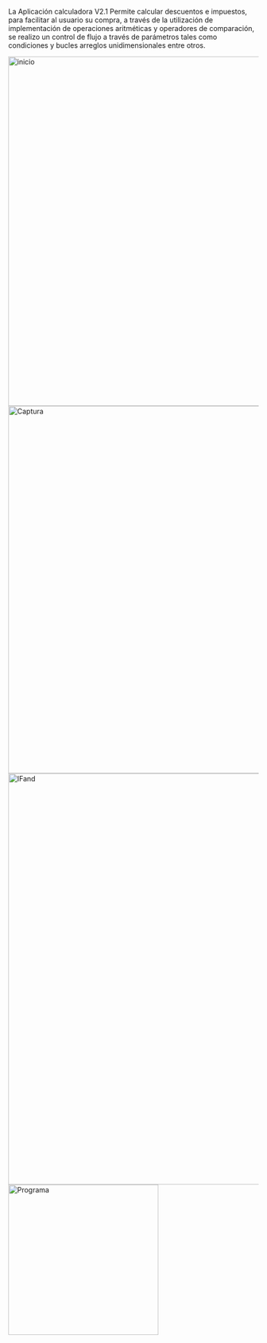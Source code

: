 La Aplicación calculadora V2.1 Permite calcular descuentos e impuestos, para facilitar al usuario su compra, a través de la utilización de implementación de operaciones aritméticas y operadores de comparación, se realizo un control de flujo a través de parámetros tales como condiciones y bucles arreglos unidimensionales entre otros.

<img width="702" alt="inicio" src="https://github.com/user-attachments/assets/709045f8-4894-4593-84c3-b0036c1e65b7">
<img width="738" alt="Captura" src="https://github.com/user-attachments/assets/153b63da-e059-422f-b0b2-90fb1f7e142c">
<img width="826" alt="IFand" src="https://github.com/user-attachments/assets/ca7d6cfa-3c7e-4862-a4d9-9c60e997d418">
<img width="302" alt="Programa" src="https://github.com/user-attachments/assets/87462f1f-ce2e-474b-8515-d455422b3526">
